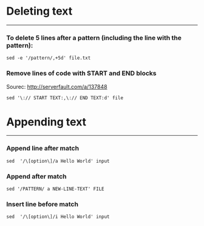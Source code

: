 # Deleting text
***


### To delete 5 lines after a pattern (including the line with the pattern):
```
sed -e '/pattern/,+5d' file.txt
```

### Remove lines of code with START and END blocks
Sourec: http://serverfault.com/a/137848
```
sed '\:// START TEXT:,\:// END TEXT:d' file
```

# Appending text
***

### Append line after match
```
sed  '/\[option\]/a Hello World' input
```
### Append after match
```
sed '/PATTERN/ a NEW-LINE-TEXT' FILE
```
### Insert line before match
```
sed  '/\[option\]/i Hello World' input
```
